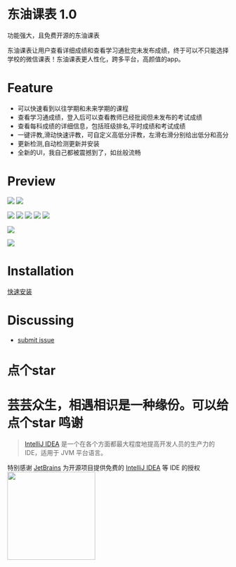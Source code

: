 东油课表 1.0
=========================
功能强大，且免费开源的东油课表

东油课表让用户查看详细成绩和查看学习通批完未发布成绩，终于可以不只能选择学校的微信课表！东油课表更人性化，跨多平台，高颜值的app。

Feature
=========================
- 可以快速看到以往学期和未来学期的课程
- 查看学习通成绩，登入后可以查看教师已经批阅但未发布的考试成绩
- 查看每科成绩的详细信息，包括班级排名,平时成绩和考试成绩
- 一键评教,滑动快速评教，可自定义高低分评教，左滑右滑分别给出低分和高分
- 更新检测,自动检测更新并安装
- 全新的UI，我自己都被震撼到了，如丝般流畅

Preview
=========================
![](https://img.tucang.cc/api/image/show/2ecd1eef983ddf5868feffd179a8dfea)
![](https://img.tucang.cc/api/image/show/84c6b5758ab373e198ba94ddc506f002)

![](https://img.tucang.cc/api/image/show/ef050f733eff4f5c4cbf19c001fadbc1)
![](https://img.tucang.cc/api/image/show/ff4caed29bf6ce9991e58556436c2a1e)
![](https://img.tucang.cc/api/image/show/aef15a68aedca5e8ed4babcfeee8d928)
![](https://img.tucang.cc/api/image/show/cfd2dee47a64d969c1ec73760f2a452f)
![](https://img.tucang.cc/api/image/show/aab8e3e6037877b12f220378c2aa8eb6)

![](https://img.tucang.cc/api/image/show/9d8c654b6cf7411f4c06ccdae1d8c523)

![](https://img.tucang.cc/api/image/show/56de9919174ef66d0e3056b6014dd597)

Installation
=========================

[快速安装](https://wwai.lanzouy.com/b02pwpe5e?password=4huv) 


Discussing
=========================
- [submit issue](https://github.com/Dough-su/nepu_course/issues/new)


点个star
=========================
芸芸众生，相遇相识是一种缘份。可以给点个star
鸣谢
=========================

> [IntelliJ IDEA](https://zh.wikipedia.org/zh-hans/IntelliJ_IDEA) 是一个在各个方面都最大程度地提高开发人员的生产力的 IDE，适用于 JVM 平台语言。

特别感谢 [JetBrains](https://www.jetbrains.com/?from=mirai) 为开源项目提供免费的 [IntelliJ IDEA](https://www.jetbrains.com/idea/?from=mirai) 等 IDE 的授权  
[<img src=".github/jetbrains-variant-3.png" width="200"/>](https://www.jetbrains.com/?from=mirai)

